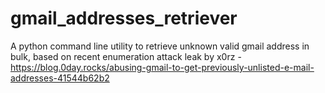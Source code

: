# gmail_addresses_retriever
A python command line utility to retrieve unknown valid gmail address in bulk, based on recent enumeration attack leak by x0rz - https://blog.0day.rocks/abusing-gmail-to-get-previously-unlisted-e-mail-addresses-41544b62b2
